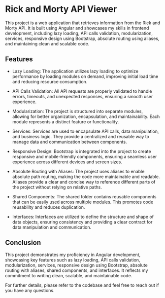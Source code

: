 # Rick and Morty API Viewer

This project is a web application that retrieves information from the Rick and Morty API. It is built using Angular and showcases my skills in frontend development, including lazy loading, API calls validation, modularization, services, responsive design using Bootstrap, absolute routing using aliases, and maintaining clean and scalable code.

## Features

- Lazy Loading: The application utilizes lazy loading to optimize performance by loading modules on demand, improving initial load time and reducing resource consumption.

- API Calls Validation: All API requests are properly validated to handle errors, timeouts, and unexpected responses, ensuring a smooth user experience.

- Modularization: The project is structured into separate modules, allowing for better organization, encapsulation, and maintainability. Each module represents a distinct feature or functionality.

- Services: Services are used to encapsulate API calls, data manipulation, and business logic. They provide a centralized and reusable way to manage data and communication between components.

- Responsive Design: Bootstrap is integrated into the project to create responsive and mobile-friendly components, ensuring a seamless user experience across different devices and screen sizes.

- Absolute Routing with Aliases: The project uses aliases to enable absolute path routing, making the code more maintainable and readable. Aliases provide a clear and concise way to reference different parts of the project without relying on relative paths.

- Shared Components: The shared folder contains reusable components that can be easily used across multiple modules. This promotes code reusability and reduces duplication.

- Interfaces: Interfaces are utilized to define the structure and shape of data objects, ensuring consistency and providing a clear contract for data manipulation and communication.

## Conclusion

This project demonstrates my proficiency in Angular development, showcasing key features such as lazy loading, API calls validation, modularization, services, responsive design using Bootstrap, absolute routing with aliases, shared components, and interfaces. It reflects my commitment to writing clean, scalable, and maintainable code.

For further details, please refer to the codebase and feel free to reach out if you have any questions.
